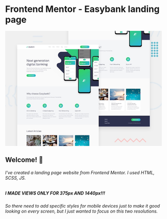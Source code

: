 # Frontend Mentor - Easybank landing page

![Design preview for the Easybank landing page coding challenge](./design/desktop-preview.jpg)

## Welcome! 👋
###### I've created a landing page website from Frontend Mentor. I used HTML, SCSS, JS.
##### I MADE VIEWS ONLY FOR 375px AND 1440px!!!
###### So there need to add specific styles for mobile devices just to make it good looking on every screen, but I just wanted to focus on this two resolutions. 
